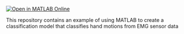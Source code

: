 [![Open in MATLAB Online](https://www.mathworks.com/images/responsive/global/open-in-matlab-online.svg)](https://matlab.mathworks.com/open/github/v1?repo=armandogarcia17/Intro-to-MATLAB-for-Classification&file=https://github.com/armandogarcia17/Intro-to-MATLAB-for-Classification\EMG\Supervised_wStatisticalFeatures)

This repository contains an example of using MATLAB to create a classification model that classifies hand motions from EMG sensor data
